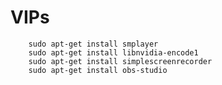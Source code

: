# VIPs
        sudo apt-get install smplayer
        sudo apt-get install libnvidia-encode1
        sudo apt-get install simplescreenrecorder
        sudo apt-get install obs-studio
